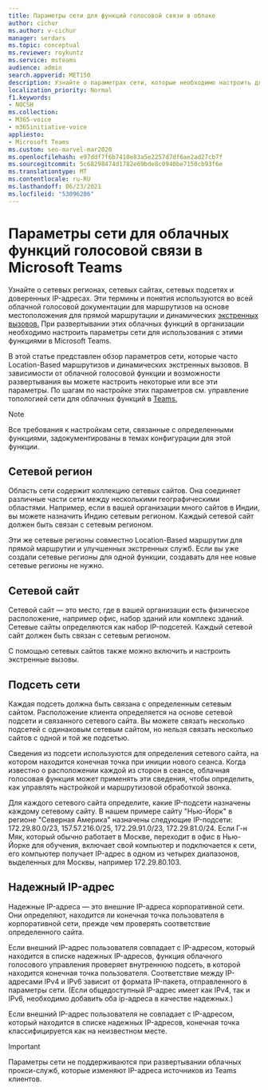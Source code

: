 ```yaml
---
title: Параметры сети для функций голосовой связи в облаке
author: cichur
ms.author: v-cichur
manager: serdars
ms.topic: conceptual
ms.reviewer: roykuntz
ms.service: msteams
audience: admin
search.appverid: MET150
description: Узнайте о параметрах сети, которые необходимо настроить для Location-Based маршрутии для прямой маршрутии и улучшенных экстренных служб.
localization_priority: Normal
f1.keywords:
- NOCSH
ms.collection:
- M365-voice
- m365initiative-voice
appliesto:
- Microsoft Teams
ms.custom: seo-marvel-mar2020
ms.openlocfilehash: e97ddf7f6b7410e83a5e2257d7df6ae2ad27cb7f
ms.sourcegitcommit: 5c68298474d1782e69bde8c0940be7150cb93f6e
ms.translationtype: MT
ms.contentlocale: ru-RU
ms.lasthandoff: 06/23/2021
ms.locfileid: "53096286"
---
```

# <a name="network-settings-for-cloud-voice-features-in-microsoft-teams"></a>Параметры сети для облачных функций голосовой связи в Microsoft Teams

Узнайте о сетевых регионах, сетевых сайтах, сетевых подсетях и доверенных IP-адресах. Эти термины и понятия используются во всей [](location-based-routing-plan.md) облачной голосовой документации для маршрутизов на основе местоположения для прямой маршрутации и динамических [экстренных вызовов.](configure-dynamic-emergency-calling.md) При развертывании этих облачных функций в организации необходимо настроить параметры сети для использования с этими функциями в Microsoft Teams.

В этой статье представлен обзор параметров сети, которые часто Location-Based маршрутизов и динамических экстренных вызовов. В зависимости от облачной голосовой функции и возможности развертывания вы можете настроить некоторые или все эти параметры. По шагам по настройке этих параметров см. управление топологией сети для облачных функций в [Teams.](manage-your-network-topology.md)

> [!NOTE]
> Все требования к настройкам сети, связанные с определенными функциями, задокументированы в темах конфигурации для этой функции.

## <a name="network-region"></a>Сетевой регион

Область сети содержит коллекцию сетевых сайтов. Она соединяет различные части сети между несколькими географическими областями. Например, если в вашей организации много сайтов в Индии, вы можете назначить Индию сетевым регионом. Каждый сетевой сайт должен быть связан с сетевым регионом.

Эти же сетевые регионы совместно Location-Based маршрутии для прямой маршрутии и улучшенных экстренных служб. Если вы уже создали сетевые регионы для одной функции, создавать для нее новые сетевые регионы не нужно.

## <a name="network-site"></a>Сетевой сайт

Сетевой сайт — это место, где в вашей организации есть физическое расположение, например офис, набор зданий или комплекс зданий. Сетевые сайты определяются как набор IP-подсетей. Каждый сетевой сайт должен быть связан с сетевым регионом.

С помощью сетевых сайтов также можно включить и настроить экстренные вызовы.

## <a name="network-subnet"></a>Подсеть сети

Каждая подсеть должна быть связана с определенным сетевым сайтом. Расположение клиента определяется на основе сетевой подсети и связанного сетевого сайта. Вы можете связать несколько подсетей с одинаковым сетевым сайтом, но нельзя связать несколько сайтов с одной и той же подсетью.

Сведения из подсети используются для определения сетевого сайта, на котором находится конечная точка при иниции нового сеанса. Когда известно о расположении каждой из сторон в сеансе, облачная голосовая функция может применять эти сведения, чтобы определить, как управлять настройкой и маршрутизовой обработкой звонка.

Для каждого сетевого сайта определите, какие IP-подсети назначены каждому сетевому сайту. В нашем примере сайту "Нью-Йорк" в регионе "Северная Америка" назначены следующие IP-подсети: 172.29.80.0/23, 157.57.216.0/25, 172.29.91.0/23, 172.29.81.0/24. Если Г-н Мяк, который обычно работает в Москве, переходит в офис в Нью-Йорке для обучения, включает свой компьютер и подключается к сети, его компьютер получает IP-адрес в одном из четырех диапазонов, выделенных для Москвы, например 172.29.80.103.

## <a name="trusted-ip-address"></a>Надежный IP-адрес

Надежные IP-адреса — это внешние IP-адреса корпоративной сети. Они определяют, находится ли конечная точка пользователя в корпоративной сети, прежде чем проверять соответствие определенного сайта.

Если внешний IP-адрес пользователя совпадает с IP-адресом, который находится в списке надежных IP-адресов, функция облачного голосового управления проверяет внутреннюю подсеть, в которой находится конечная точка пользователя. Соответствие между IP-адресами IPv4 и IPv6 зависит от формата IP-пакета, отправленного в параметры сети. (Если общедоступный IP-адрес имеет как IPv4, так и IPv6, необходимо добавить оба ip-адреса в качестве надежных.)

Если внешний IP-адрес пользователя не совпадает с IP-адресом, который находится в списке надежных IP-адресов, конечная точка классифицируется как на неизвестном месте.

> [!Important]
> Параметры сети не поддерживаются при развертывании облачных прокси-служб, которые изменяют IP-адреса источников из Teams клиентов.
